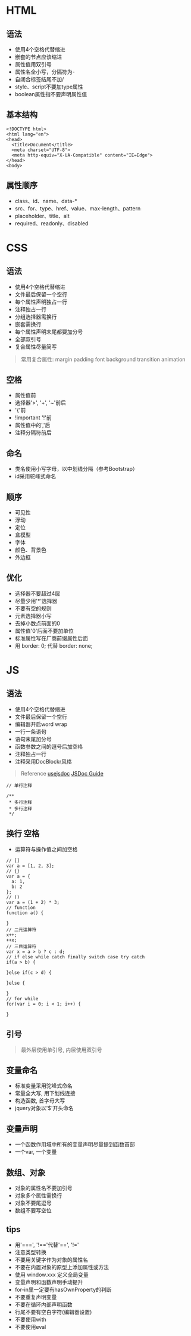 # HTML

## 语法

* 使用4个空格代替缩进
* 嵌套的节点应该缩进
* 属性值用双引号
* 属性名全小写，分隔符为-
* 自闭合标签结尾不加/
* style、script不要加type属性
* boolean属性指不要声明属性值

## 基本结构

```
<!DOCTYPE html>
<html lang="en">
<head>
  <title>Document</title>
  <meta charset="UTF-8">
  <meta http-equiv="X-UA-Compatible" content="IE=Edge">
</head>
<body>
```

## 属性顺序

* class、id、name、data-*
* src、for、type、href、value、max-length、pattern
* placeholder、title、alt
* required、readonly、disabled

# CSS

## 语法

* 使用4个空格代替缩进
* 文件最后保留一个空行
* 每个属性声明独占一行
* 注释独占一行
* 分组选择器需换行
* 嵌套需换行
* 每个属性声明末尾都要加分号
* 全部双引号
* 复合属性尽量简写

> 常用复合属性: margin padding font background transition animation


## 空格

* 属性值前
* 选择器'>', '+', '~'前后
* '{'前
* !important '!'前
* 属性值中的','后
* 注释分隔符前后

## 命名

* 类名使用小写字母，以中划线分隔（参考Bootstrap）
* id采用驼峰式命名

## 顺序

* 可见性
* 浮动
* 定位
* 盒模型
* 字体
* 颜色、背景色
* 外边框

## 优化

* 选择器不要超过4层
* 尽量少用'*'选择器
* 不要有空的规则
* 元素选择器小写
* 去掉小数点前面的0
* 属性值'0'后面不要加单位
* 标准属性写在厂商前缀属性后面
* 用 border: 0; 代替 border: none;


# JS

## 语法

* 使用4个空格代替缩进
* 文件最后保留一个空行
* 编辑器开启word wrap
* 一行一条语句
* 语句末尾加分号
* 函数参数之间的逗号后加空格
* 注释独占一行
* 注释采用DocBlockr风格

> Reference
[usejsdoc](http://usejsdoc.org/)
[JSDoc Guide](http://yuri4ever.github.io/jsdoc/)

```
// 单行注释

/**
 * 多行注释
 * 多行注释
 */
```

## 换行 空格

* 运算符与操作值之间加空格

```
// []
var a = [1, 2, 3];
// {}
var a = {
  a: 1,
  b: 2
};
// ()
var a = (1 + 2) * 3;
// function
function a() {

}
// 二元运算符
x++;
++x;
// 三目运算符
var x = a > b ? c : d;
// if else while catch finally switch case try catch
if(a > b) {

}else if(c > d) {

}else {

}
// for while
for(var i = 0; i < 1; i++) {

}
```

## 引号

> 最外层使用单引号, 内层使用双引号

## 变量命名

* 标准变量采用驼峰式命名
* 常量全大写, 用下划线连接
* 构造函数, 首字母大写
* jquery对象以'$'开头命名

## 变量声明

* 一个函数作用域中所有的变量声明尽量提到函数首部
* 一个var, 一个变量

## 数组、对象

* 对象的属性名不要加引号
* 对象多个属性需换行
* 对象不要尾逗号
* 数组不要写空位

## tips

* 用'===', '!=='代替'==', '!='
* 注意类型转换
* 不要用关键字作为对象的属性名
* 不要在内置对象的原型上添加属性或方法
* 使用 window.xxx 定义全局变量
* 变量声明和函数声明手动提升
* for-in里一定要有hasOwnProperty的判断
* 不要重复声明变量
* 不要在循环内部声明函数
* 行尾不要有空白字符(编辑器设置)
* 不要使用with
* 不要使用eval